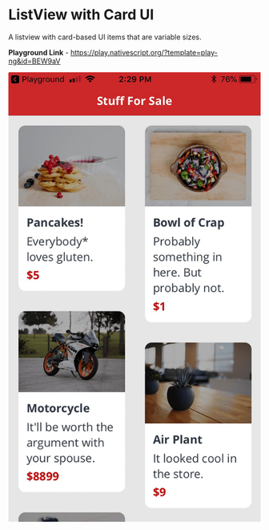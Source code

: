 # ListView with Card UI

A listview with card-based UI items that are variable sizes.

<b>Playground Link</b> - https://play.nativescript.org/?template=play-ng&id=BEW9aV

![mock ups](https://github.com/kumarandena/nslistview-cardui-ng/blob/master/assets/listview-card.png)